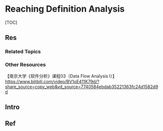 # Reaching Definition Analysis

[TOC]



## Res
### Related Topics


### Other Resources
【南京大学《软件分析》课程03（Data Flow Analysis I）】 https://www.bilibili.com/video/BV1oE411K79d/?share_source=copy_web&vd_source=7740584ebdab35221363fc24d1582d9d



## Intro



## Ref
